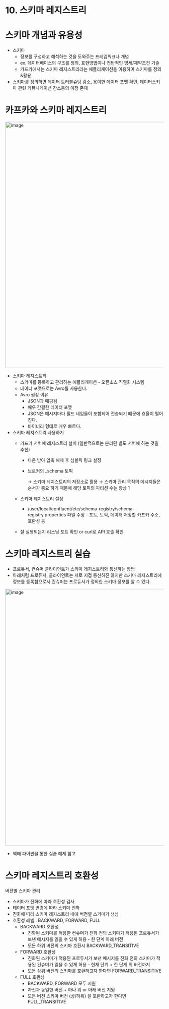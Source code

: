 # 10. 스키마 레지스트리

# 스키마 개념과 유용성

- 스키마
    - 정보를 구성하고 해석하는 것을 도와주는 프레임워크나 개념
    - ex. 데이터베이스의 구조를 정의, 표현방법이나 전반적인 명세/제약조건 기술
    - 카프카에서는 스키마 레지스트리라는 애플리케이션을 이용하여 스키마를 정의&활용
- 스키마를 정의하면 데이터 트러블슈팅 감소, 용이한 데이터 포맷 확인, 데이터스키마 관련 커뮤니케이션 감소등의 이점 존재

# 카프카와 스키마 레지스트리
<img width="781" alt="image" src="https://github.com/user-attachments/assets/9d0d8530-4074-4f1a-8b8b-76d40322a2b1">

- 스키마 레지스트리
    - 스키마를 등록하고 관리하는 애플리케이션 - 오픈소스 직렬화 시스템
    - 데이터 포맷으로는 Avro를 사용한다.
    - Avro 권장 이유
        - JSON과 매핑됨
        - 매우 간결한 데이터 포맷
        - JSON은 메시지마다 필드 네임들이 포함되어 전송되기 떄문에 효율이 떨어진다.
        - 바이너리 형태로 매우 빠르다.
- 스키마 레지스트리 사용하기
    - 카프카 서버에 레지스트리 설치 (일반적으로는 분리된 별도 서버에 하는 것을 추천)
        - 다운 받아 압축 해제 후 심볼릭 링크 설정
        - 브로커의 _schema 토픽
            
            → 스키마 레지스트리의 저장소로 활용
            → 스키마 관리 목적의 메시지들은 순서가 중요 하기 때문에 해당 토픽의 파티션 수는 항상 1
            
    - 스키마 레지스트리 설정
        - /user/local/confluent/etc/schema-registry/schema-registry.properties 파일 수정 - 포트, 토픽, 데이터 저장할 카프카 주소, 호환성 등
    - 잘 실행되는지 리스닝 포트 확인 or curl로 API 호출 확인

# 스키마 레지스트리 실습

- 프로듀서, 컨슈머 클라이언트가 스키마 레지스트리와 통신하는 방법
- 아래처럼 프로듀서, 클라이언트는 서로 지접 통신하진 않지만 스키마 레지스트리에 정보를 등록함으로서 컨슈머는 프로듀서가 정의한 스키마 정보를 알 수 있다.

<img width="815" alt="image" src="https://github.com/user-attachments/assets/37a2a005-69eb-4a7d-b532-729825a6a214">

- 책에 파이썬을 통한 실습 예제 참고

# 스키마 레지스트리 호환성

버젼별 스키마 관리

- 스키마가 진화에 따라 호환성 검사
- 테이터 포맷 변경에 따라 스키마 진화
- 진화에 따라 스키마 레지스트리 내에 버전별 스키마가 생성
- 호환성 레벨 : BACKWARD, FORWARD, FULL
    - BACKWARD 호환성
        - 진화된 스키마를 적용한 컨슈머가 진화 전의 스키마가 적용된 프로듀서가 보낸 메시지를 읽을 수 있게 허용 - 한 단계 아래 버전
        - 모든 하위 버전의 스키마 호환시 BACKWARD_TRANSITIVE
    - FORWARD 호환성
        - 진화된 스키마가 적용된 프로듀서가 보낸 메시지를 진화 전의 스키마가 적용된 컨슈머가 읽을 수 있게 허용 - 현재 단계 + 한 단계 위 버전까지
        - 모든 상위 버전의 스키마를 호환하고자 한다면 FORWARD_TRANSITIVE
    - FULL 호환성
        - BACKWARD, FORWARD 모두 지원
        - 자신과 동일한 버전 + 하나 위 or 아래 버전 지원
        - 모든 버전 스키마 버전 (상/하위) 을 호환하고자 한다면 FULL_TRANSITIVE
